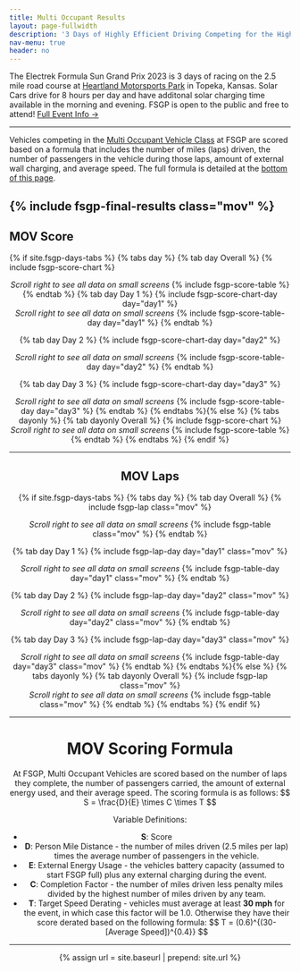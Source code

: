 ```yaml
---
title: Multi Occupant Results
layout: page-fullwidth
description: '3 Days of Highly Efficient Driving Competing for the Highest Score'
nav-menu: true
header: no
---
```



The Electrek Formula Sun Grand Prix 2023 is 3 days of racing on the 2.5 mile road course at [Heartland Motorsports Park](http://heartlandmotorsports.us/) in Topeka, Kansas. Solar Cars drive for 8 hours per day and have additonal solar charging time available in the morning and evening. FSGP is open to the public and free to attend! [Full Event Info →](https://www.americansolarchallenge.org/the-competition/2023-formula-sun-grand-prix/)

-----

Vehicles competing in the [Multi Occupant Vehicle Class](https://www.americansolarchallenge.org/the-competition/vehicle-classes/) at FSGP are scored based on a formula that includes the number of miles (laps) driven, the number of passengers in the vehicle during those laps, amount of external wall charging, and average speed. The full formula is detailed at the [bottom of this page](#mov-scoring-formula). 

{% include fsgp-final-results class="mov" %}
-----
## MOV Score
{% if site.fsgp-days-tabs %}
{% tabs day %}
{% tab day Overall %}
{% include fsgp-score-chart %}
<br>
<div style="margin:auto; text-align:center;"> <i> Scroll right to see all data on small screens </i>
{% include fsgp-score-table %}
{% endtab %}
{% tab day Day 1 %}
{% include fsgp-score-chart-day day="day1" %}
<br>
<div style="margin:auto; text-align:center;"> <i> Scroll right to see all data on small screens </i>
{% include fsgp-score-table-day day="day1" %}
{% endtab %}

{% tab day Day 2 %}
{% include fsgp-score-chart-day day="day2" %}
<br>
<div style="margin:auto; text-align:center;"> <i> Scroll right to see all data on small screens </i>
{% include fsgp-score-table-day day="day2" %}
{% endtab %}

{% tab day Day 3 %}
{% include fsgp-score-chart-day day="day3" %}
<br>
<div style="margin:auto; text-align:center;"> <i> Scroll right to see all data on small screens </i>
{% include fsgp-score-table-day day="day3" %}
{% endtab %}
{% endtabs %}{% else %}
{% tabs dayonly %}
{% tab dayonly Overall %}
{% include fsgp-score-chart %}
<br>
<div style="margin:auto; text-align:center;"> <i> Scroll right to see all data on small screens </i>
{% include fsgp-score-table %}
{% endtab %}
{% endtabs %}
{% endif %}

-----
## MOV Laps
{% if site.fsgp-days-tabs %}
{% tabs day %}
{% tab day Overall %}
{% include fsgp-lap class="mov" %}
<br>
<div style="margin:auto; text-align:center;"> <i> Scroll right to see all data on small screens </i>
{% include fsgp-table class="mov" %}
{% endtab %}

{% tab day Day 1 %}
{% include fsgp-lap-day day="day1" class="mov" %}
<br>
<div style="margin:auto; text-align:center;"> <i> Scroll right to see all data on small screens </i>
{% include fsgp-table-day day="day1" class="mov" %}
{% endtab %}

{% tab day Day 2 %}
{% include fsgp-lap-day day="day2" class="mov" %}
<br>
<div style="margin:auto; text-align:center;"> <i> Scroll right to see all data on small screens </i>
{% include fsgp-table-day day="day2" class="mov" %}
{% endtab %}

{% tab day Day 3 %}
{% include fsgp-lap-day day="day3" class="mov" %}
<br>
<div style="margin:auto; text-align:center;"> <i> Scroll right to see all data on small screens </i>
{% include fsgp-table-day day="day3" class="mov" %}
{% endtab %}
{% endtabs %}{% else %}
{% tabs dayonly %}
{% tab dayonly Overall %}
{% include fsgp-lap class="mov" %}
<br>
<div style="margin:auto; text-align:center;"> <i> Scroll right to see all data on small screens </i>
{% include fsgp-table class="mov" %}
{% endtab %}
{% endtabs %}
{% endif %}

-----

# MOV Scoring Formula

At FSGP, Multi Occupant Vehicles are scored based on the number of laps they complete, the number of passengers carried, the amount of external energy used, and their average speed. The scoring formula is as follows: \$$ S = \frac{D}{E} \times C \times T $$

Variable Definitions: 
- __S__: Score
- __D__: Person  Mile Distance - the number of miles driven (2.5 miles per lap) times the average number of passengers in the vehicle. 
- __E__: External Energy Usage - the vehicles battery capacity (assumed to start FSGP full) plus any external charging during the event. 
- __C__: Completion Factor - the number of miles driven less penalty miles divided by the highest number of miles driven by any team. 
- __T__: Target Speed Derating - vehicles must average at least <b>30 mph</b> for the event, in which case this factor will be 1.0. Otherwise they have their score derated based on the following formula: \$$ T = (0.6)^{(30-[Average Speed])^{0.4}} $$

-----

{% assign url = site.baseurl | prepend: site.url %}
<link rel="stylesheet" href="{{ url }}/assets/css/tabs.css">
<script src="{{ url }}/assets/js/tabs.js"></script>
<script type="text/javascript" async
  src="https://cdnjs.cloudflare.com/ajax/libs/mathjax/2.7.1/MathJax.js?config=TeX-MML-AM_CHTML">
</script>




